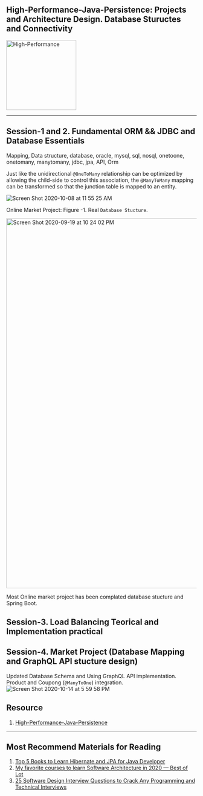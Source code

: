 ##  High-Performance-Java-Persistence: Projects and Architecture Design. Database Stuructes and Connectivity

<img width="185" alt="High-Performance" src="https://user-images.githubusercontent.com/11626327/92996579-a8b2e180-f547-11ea-8cc0-0b81707ee731.png">

----------
## Session-1 and 2. Fundamental ORM && JDBC and Database Essentials 
Mapping, Data structure,  database, oracle, mysql, sql, nosql, onetoone, onetomany, manytomany, jdbc, jpa, API, Orm

Just like the unidirectional `@OneToMany` relationship can be optimized by allowing the child-side to control this association, the `@ManyToMany` mapping can be transformed so that the junction table is mapped to an entity.

![Screen Shot 2020-10-08 at 11 55 25 AM](https://user-images.githubusercontent.com/11626327/95431601-620aa880-0988-11eb-9fc9-8410fdca472d.png)

Online Market Project: Figure -1. Real `Database Stucture`. 

<img width="980" alt="Screen Shot 2020-09-19 at 10 24 02 PM" src="https://user-images.githubusercontent.com/11626327/93668393-f048e880-fac6-11ea-9f30-2661fddcb316.png">


Most Online market project has been complated database  stucture and Spring Boot. 

## Session-3. Load Balancing Teorical and Implementation practical 



## Session-4. Market Project (Database Mapping and GraphQL API stucture design)


Updated Database Schema and Using GraphQL API implementation. Product and Coupong (`@ManyToOne`) integration.
  ![Screen Shot 2020-10-14 at 5 59 58 PM](https://user-images.githubusercontent.com/11626327/95967360-215ad580-0e47-11eb-8d0d-40088026f628.png)

## Resource
1. [High-Performance-Java-Persistence](https://github.com/Urunov/High-Performance-Java-Persistence/tree/master/Resources)


--------
## Most Recommend Materials for Reading 

1. [Top 5 Books to Learn Hibernate and JPA for Java Developer](https://medium.com/javarevisited/top-5-books-to-learn-hibernate-for-java-developers-b2cb4b16ccd6)
2. [My favorite courses to learn Software Architecture in 2020 — Best of Lot](https://medium.com/javarevisited/top-5-courses-to-learn-software-architecture-in-2020-best-of-lot-5d34ebc52e9)
3. [25 Software Design Interview Questions to Crack Any Programming and Technical Interviews](https://medium.com/javarevisited/25-software-design-interview-questions-to-crack-any-programming-and-technical-interviews-4b8237942db0)
